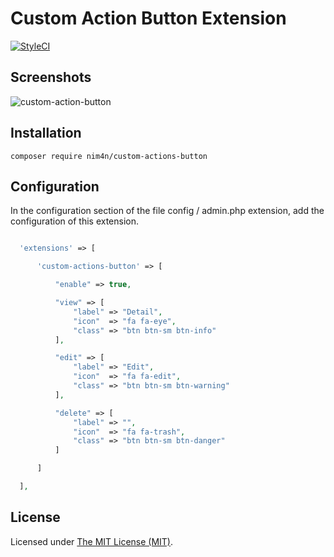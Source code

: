 Custom Action Button Extension
======
[![StyleCI](https://github.styleci.io/repos/196005846/shield?branch=master)](https://github.styleci.io/repos/196005846)

Screenshots
------------

![custom-action-button](https://user-images.githubusercontent.com/23657262/60898926-d04b5180-a293-11e9-8660-b5ce4d7886ec.PNG)

Installation
------------
```
composer require nim4n/custom-actions-button
```

Configuration
------------
In the configuration section of the file config / admin.php extension, add the configuration of this extension.
```php

  'extensions' => [

      'custom-actions-button' => [

          "enable" => true,

          "view" => [
              "label" => "Detail",
              "icon"  => "fa fa-eye",
              "class" => "btn btn-sm btn-info"
          ],

          "edit" => [
              "label" => "Edit",
              "icon"  => "fa fa-edit",
              "class" => "btn btn-sm btn-warning"
          ],

          "delete" => [
              "label" => "",
              "icon"  => "fa fa-trash",
              "class" => "btn btn-sm btn-danger"
          ]

      ]

  ],

```
License
------------
Licensed under [The MIT License (MIT)](LICENSE).

